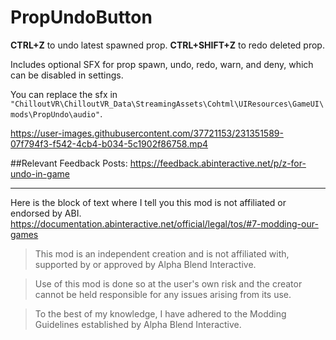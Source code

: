 # PropUndoButton

**CTRL+Z** to undo latest spawned prop. **CTRL+SHIFT+Z** to redo deleted prop. 

Includes optional SFX for prop spawn, undo, redo, warn, and deny, which can be disabled in settings.

You can replace the sfx in `"ChilloutVR\ChilloutVR_Data\StreamingAssets\Cohtml\UIResources\GameUI\mods\PropUndo\audio"`.

https://user-images.githubusercontent.com/37721153/231351589-07f794f3-f542-4cb4-b034-5c1902f86758.mp4
 
##Relevant Feedback Posts:
https://feedback.abinteractive.net/p/z-for-undo-in-game

---

Here is the block of text where I tell you this mod is not affiliated or endorsed by ABI. 
https://documentation.abinteractive.net/official/legal/tos/#7-modding-our-games

> This mod is an independent creation and is not affiliated with, supported by or approved by Alpha Blend Interactive. 

> Use of this mod is done so at the user's own risk and the creator cannot be held responsible for any issues arising from its use.

> To the best of my knowledge, I have adhered to the Modding Guidelines established by Alpha Blend Interactive.
